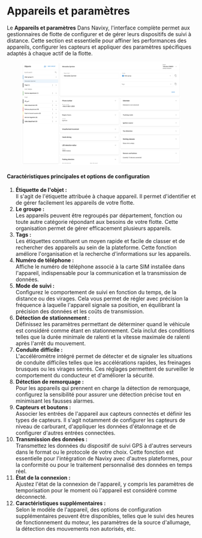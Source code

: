 # Appareils et paramètres

Le **Appareils et paramètres** Dans Navixy, l'interface complète permet aux gestionnaires de flotte de configurer et de gérer leurs dispositifs de suivi à distance. Cette section est essentielle pour affiner les performances des appareils, configurer les capteurs et appliquer des paramètres spécifiques adaptés à chaque actif de la flotte.

<figure><img src="../../.gitbook/assets/image (16).png" alt=""><figcaption></figcaption></figure>

#### Caractéristiques principales et options de configuration

1. **Étiquette de l'objet :** \
   Il s'agit de l'étiquette attribuée à chaque appareil. Il permet d'identifier et de gérer facilement les appareils de votre flotte.
2. **Le groupe :** \
   Les appareils peuvent être regroupés par département, fonction ou toute autre catégorie répondant aux besoins de votre flotte. Cette organisation permet de gérer efficacement plusieurs appareils.
3. **Tags :** \
   Les étiquettes constituent un moyen rapide et facile de classer et de rechercher des appareils au sein de la plateforme. Cette fonction améliore l'organisation et la recherche d'informations sur les appareils.
4. **Numéro de téléphone :** \
   Affiche le numéro de téléphone associé à la carte SIM installée dans l'appareil, indispensable pour la communication et la transmission de données.
5. **Mode de suivi :** \
   Configurez le comportement de suivi en fonction du temps, de la distance ou des virages. Cela vous permet de régler avec précision la fréquence à laquelle l'appareil signale sa position, en équilibrant la précision des données et les coûts de transmission.
6. **Détection de stationnement :** \
   Définissez les paramètres permettant de déterminer quand le véhicule est considéré comme étant en stationnement. Cela inclut des conditions telles que la durée minimale de ralenti et la vitesse maximale de ralenti après l'arrêt du mouvement.
7. **Conduite difficile :** \
   L'accéléromètre intégré permet de détecter et de signaler les situations de conduite difficiles telles que les accélérations rapides, les freinages brusques ou les virages serrés. Ces réglages permettent de surveiller le comportement du conducteur et d'améliorer la sécurité.
8. **Détection de remorquage :** \
   Pour les appareils qui prennent en charge la détection de remorquage, configurez la sensibilité pour assurer une détection précise tout en minimisant les fausses alarmes.
9. **Capteurs et boutons :** \
   Associer les entrées de l'appareil aux capteurs connectés et définir les types de capteurs. Il s'agit notamment de configurer les capteurs de niveau de carburant, d'appliquer les données d'étalonnage et de configurer d'autres entrées connectées.
10. **Transmission des données :** \
    Transmettez les données du dispositif de suivi GPS à d'autres serveurs dans le format ou le protocole de votre choix. Cette fonction est essentielle pour l'intégration de Navixy avec d'autres plateformes, pour la conformité ou pour le traitement personnalisé des données en temps réel.
11. **État de la connexion :** \
    Ajustez l'état de la connexion de l'appareil, y compris les paramètres de temporisation pour le moment où l'appareil est considéré comme déconnecté.
12. **Caractéristiques supplémentaires :** \
    Selon le modèle de l'appareil, des options de configuration supplémentaires peuvent être disponibles, telles que le suivi des heures de fonctionnement du moteur, les paramètres de la source d'allumage, la détection des mouvements non autorisés, etc.
